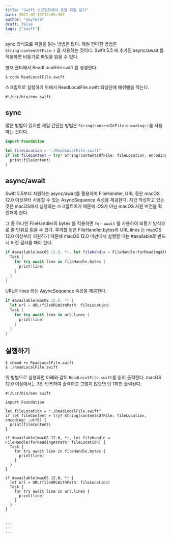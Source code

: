 ```yaml
---
title: "Swift 스크립트에서 로컬 파일 읽기"
date: 2022-02-13T12:09:39Z
author: "skyfe79"
draft: false
tags: ["swift"]
---
```


sync 방식으로 파일을 읽는 방법은 많다. 제일 간다한 방법은 `String(contentOfFile:)` 을 사용하는 것이다. Swfit 5.5 에 추가된 async/await 를 적용하면 비동기로 파일을 읽을 수 있다. 

현재 폴더에서 ReadLocalFile.swift 를 생성한다.

```
$ code ReadLocalFile.swift
```

스크립트로 실행하기 위해서 ReadLocalFile.swift 최상단에 해쉬뱅을 적는다.

```
#!/usr/bin/env swift
```

## sync

많은 방법이 있지만 제일 간단한 방법은 `String(contentOfFile:encoding:)`을 사용하는 것이다.

```swift
import Foundation

let fileLocation = "./ReadLocalFile.swift"
if let fileContent = try? String(contentsOfFile: fileLocation, encoding: .utf8) {
  print(fileContent)
}
```

## async/await

Swift 5.5부터 지원하는 async/await를 활용하여 FileHandler, URL 등은 macOS 12.0 이상부터 사용할 수 있는 AsyncSequence 속성을 제공한다. 지금 작성하고 있는 것은 macOS에서 실행하는 스크립트이기 때문에  iOS가 아닌 macOS 지원 버전을 확인해야 한다. 

그 중 하나인 FileHandler의 bytes 를 적용하면 `for await` 를 사용하여 비동기 방식으로 줄 단위로 읽을 수 있다.  주의할 점은 FileHandler.bytes와 URL.lines 는 macOS 12.0 이상부터  지원하기 때문에 macOS 12.0 미만에서 실행할 때는 #available로 반드시 버전 검사를 해야 한다.

```swift
if #available(macOS 12.0, *), let fileHandle = FileHandle(forReadingAtPath: fileLocation) {
  Task {
    for try await line in fileHandle.bytes {
      print(line)
    }
  }
}
```

URL은 lines 라는 AsyncSequence 속성을 제공한다.

```swift
if #available(macOS 12.0, *) {
  let url = URL(fileURLWithPath: fileLocation)
  Task {
    for try await line in url.lines {
      print(line)
    }
  }
}
```

## 실행하기

```
$ chmod +x ReadLocalFile.swift
$ ./ReadLocalFile.swift
```

위 방법으로 실행하면 아래와 같이 `ReadLocalFile.swift`를 읽어 출력한다. macOS 12.0 이상에서는 3번 반복하여 출력하고 그렇지 않으면 단 1회만 출력된다.

```
#!/usr/bin/env swift

import Foundation

let fileLocation = "./ReadLocalFile.swift"
if let fileContent = try? String(contentsOfFile: fileLocation, encoding: .utf8) {
  print(fileContent)
}

if #available(macOS 12.0, *), let fileHandle = FileHandle(forReadingAtPath: fileLocation) {
  Task {
    for try await line in fileHandle.bytes {
      print(line)
    }
  }
}

if #available(macOS 12.0, *) {
  let url = URL(fileURLWithPath: fileLocation)
  Task {
    for try await line in url.lines {
      print(line)
    }
  }
}


...
...
...

```